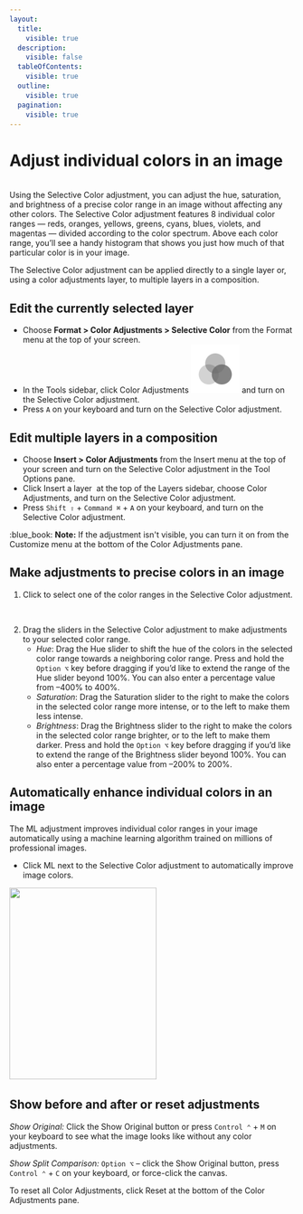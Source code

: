 ```yaml
---
layout:
  title:
    visible: true
  description:
    visible: false
  tableOfContents:
    visible: true
  outline:
    visible: true
  pagination:
    visible: true
---
```


# Adjust individual colors in an image

\
Using the Selective Color adjustment, you can adjust the hue, saturation, and brightness of a precise color range in an image without affecting any other colors. The Selective Color adjustment features 8 individual color ranges — reds, oranges, yellows, greens, cyans, blues, violets, and magentas — divided according to the color spectrum. Above each color range, you’ll see a handy histogram that shows you just how much of that particular color is in your image.

The Selective Color adjustment can be applied directly to a single layer or, using a color adjustments layer, to multiple layers in a composition.

## Edit the currently selected layer

* Choose **Format > Color Adjustments > Selective Color** from the Format menu at the top of your screen.
* In the Tools sidebar, click Color Adjustments <img src="../.gitbook/assets/Color-Adjustments.png" alt="" data-size="line"> and turn on the Selective Color adjustment.
* Press `A` on your keyboard and turn on the Selective Color adjustment.

## Edit multiple layers in a composition

* Choose **Insert > Color Adjustments** from the Insert menu at the top of your screen and turn on the Selective Color adjustment in the Tool Options pane.
* Click Insert a layer <img src="https://help.pixelmator.com/pixelmator-pro/3.5/assets/English/1648724547000.png" alt="" data-size="line"> at the top of the Layers sidebar, choose Color Adjustments, and turn on the Selective Color adjustment.
* Press `Shift ⇧` + `Command ⌘` + `A` on your keyboard, and turn on the Selective Color adjustment.

:blue\_book: **Note:** If the adjustment isn't visible, you can turn it on from the Customize menu at the bottom of the Color Adjustments pane.

## Make adjustments to precise colors in an image

1. Click to select one of the color ranges in the Selective Color adjustment.

<div align="left">

<img src="https://help.pixelmator.com/pixelmator-pro/3.5/assets/English/1656326836000.png" alt="" width="375">

</div>

2. Drag the sliders in the Selective Color adjustment to make adjustments to your selected color range.
   * _Hue_: Drag the Hue slider to shift the hue of the colors in the selected color range towards a neighboring color range. Press and hold the `Option ⌥` key before dragging if you’d like to extend the range of the Hue slider beyond 100%. You can also enter a percentage value from –400% to 400%.
   * _Saturation_: Drag the Saturation slider to the right to make the colors in the selected color range more intense, or to the left to make them less intense.
   * _Brightness_: Drag the Brightness slider to the right to make the colors in the selected color range brighter, or to the left to make them darker. Press and hold the `Option ⌥` key before dragging if you’d like to extend the range of the Brightness slider beyond 100%. You can also enter a percentage value from –200% to 200%.

## Automatically enhance individual colors in an image

The ML adjustment improves individual color ranges in your image automatically using a machine learning algorithm trained on millions of professional images.

* Click ML next to the Selective Color adjustment to automatically improve image colors.

<div align="left">

<img src="https://help.pixelmator.com/pixelmator-pro/3.5/assets/English/1656327707000.png" alt="" height="339.5" width="260">

</div>

## Show before and after or reset adjustments

_Show Original:_ Click the Show Original button or press `Control ⌃` + `M` on your keyboard to see what the image looks like without any color adjustments.

_Show Split Comparison:_ `Option ⌥` – click the Show Original button, press `Control ⌃` + `C` on your keyboard, or force-click the canvas.

To reset all Color Adjustments, click Reset at the bottom of the Color Adjustments pane.
